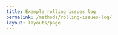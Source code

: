 ```yaml
---
title: Example rolling issues log
permalink: /methods/rolling-issues-log/
layout: layouts/page
---
```

